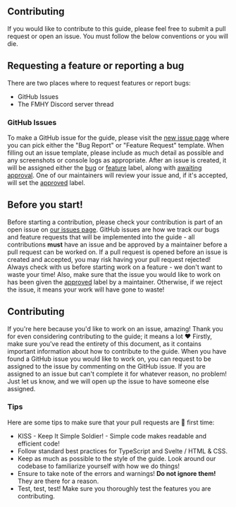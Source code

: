 ## Contributing

If you would like to contribute to this guide, please feel free to submit a pull request or open an
issue. You must follow the below conventions or you will die.

## Requesting a feature or reporting a bug

There are two places where to request features or report bugs:

- GitHub Issues
- The FMHY Discord server thread

### GitHub Issues

To make a GitHub issue for the guide, please visit the
[new issue page](https://github.com/itzcozi/stremio-guide/issues/new/choose) where you can pick
either the "Bug Report" or "Feature Request" template. When filling out an issue template, please
include as much detail as possible and any screenshots or console logs as appropriate. After an
issue is created, it will be assigned either the
[bug](https://github.com/itzcozi/stremio-guide/labels/bug) or
[feature](https://github.com/itzcozi/stremio-guide/labels/feature) label, along with
[awaiting approval](https://github.com/itzcozi/stremio-guide/labels/awaiting-approval). One of our
maintainers will review your issue and, if it's accepted, will set the
[approved](https://github.com/itzcozi/stremio-guide/labels/approved) label.

## Before you start!

Before starting a contribution, please check your contribution is part of an open issue on
[our issues page](https://github.com/itzcozi/stremio-guide/issues?q=is%3Aopen+is%3Aissue+label%3Aapproved).
GitHub issues are how we track our bugs and feature requests that will be implemented into the
guide - all contributions **must** have an issue and be approved by a maintainer before a pull
request can be worked on. If a pull request is opened before an issue is created and accepted, you
may risk having your pull request rejected! Always check with us before starting work on a feature -
we don't want to waste your time! Also, make sure that the issue you would like to work on has been
given the [approved](https://github.com/itzcozi/stremio-guide/labels/approved) label by a
maintainer. Otherwise, if we reject the issue, it means your work will have gone to waste!

## Contributing

If you're here because you'd like to work on an issue, amazing! Thank you for even considering
contributing to the guide; it means a lot :heart: Firstly, make sure you've read the entirety of
this document, as it contains important information about how to contribute to the guide. When you
have found a GitHub issue you would like to work on, you can request to be assigned to the issue by
commenting on the GitHub issue. If you are assigned to an issue but can't complete it for whatever
reason, no problem! Just let us know, and we will open up the issue to have someone else assigned.

### Tips

Here are some tips to make sure that your pull requests are :pinched_fingers: first time:

- KISS - Keep It Simple Soldier! - Simple code makes readable and efficient code!
- Follow standard best practices for TypeScript and Svelte / HTML & CSS.
- Keep as much as possible to the style of the guide. Look around our codebase to familiarize
  yourself with how we do things!
- Ensure to take note of the errors and warnings! **Do not ignore them!** They are there for a
  reason.
- Test, test, test! Make sure you thoroughly test the features you are contributing.
